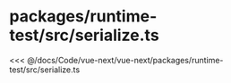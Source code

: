 # packages/runtime-test/src/serialize.ts

<<< @/docs/Code/vue-next/vue-next/packages/runtime-test/src/serialize.ts
